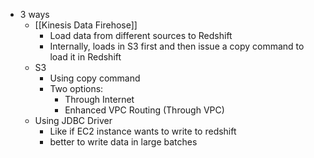 - 3 ways 
	- [[Kinesis Data Firehose]]
		- Load data from different sources to Redshift 
		- Internally, loads in S3 first and then issue a copy command to load it in Redshift
	- S3
		- Using copy command 
		- Two options: 
			- Through Internet 
			- Enhanced VPC Routing (Through VPC)
	- Using JDBC Driver 
		- Like if EC2 instance wants to write to redshift 
		- better to write data in large batches
